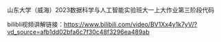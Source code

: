 山东大学（威海）2023数据科学与人工智能实验班大一上大作业第三阶段代码

bilibli视频讲解链接：https://www.bilibili.com/video/BV1Xx4y1k7yV/?vd_source=afb1dd02bfa6c7f30c48f3296ea489ab
